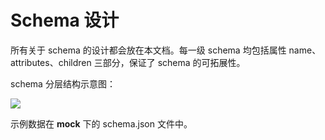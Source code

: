 # Schema 设计

所有关于 schema 的设计都会放在本文档。每一级 schema 均包括属性 name、attributes、children 三部分，保证了 schema 的可拓展性。

schema 分层结构示意图：

![](https://cdn.jsdelivr.net/gh/Flower-F/picture@main/img/fe-intro-generator.png)

示例数据在 ****mock**** 下的 schema.json 文件中。

